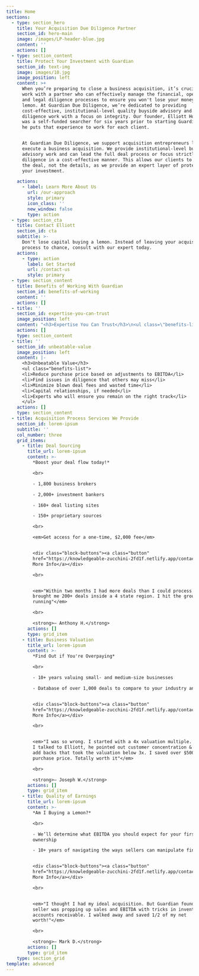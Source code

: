 ```yaml
---
title: Home
sections:
  - type: section_hero
    title: Your Acquisition Due Diligence Partner
    section_id: hero-main
    image: /images/LP-header-blue.jpg
    content: ''
    actions: []
  - type: section_content
    title: Protect Your Investment with Guardian
    section_id: text-img
    image: images/10.jpg
    image_position: left
    content: >+
      When you’re preparing to close a business acquisition, it’s crucial to
      work with a partner who can effectively manage the financial, operational,
      and legal diligence processes to ensure you won't lose your money buying a
      lemon. At Guardian Due Diligence, we’re dedicated to providing
      cost-effective, institutional-level quality buyside advisory and due
      diligence work with a focus on integrity. Our founder, Elliott Holland,
      was a self-funded searcher for six years prior to starting Guardian, and
      he puts that experience to work for each client.


      At Guardian Due Diligence, we support acquisition entrepreneurs looking to
      execute a business acquisition. We provide institutional-level buyside
      advisory work and can lead the full deal process or focus strictly on due
      diligence in a cost-effective manner. This allows our clients to focus on
      the deal, not the details, as we provide an expert layer of protection for
      your investment.

    actions:
      - label: Learn More About Us
        url: /our-approach
        style: primary
        icon_class: ''
        new_window: false
        type: action
  - type: section_cta
    title: Contact Elliott
    section_id: cta
    subtitle: >-
      Don't lose capital buying a lemon. Instead of leaving your acquisition
      process to chance, consult with our expert today.
    actions:
      - type: action
        label: Get Started
        url: /contact-us
        style: primary
  - type: section_content
    title: Benefits of Working With Guardian
    section_id: benefits-of-working
    content: ''
    actions: []
  - title: ''
    section_id: expertise-you-can-trust
    image_position: left
    content: "<h3>Expertise You Can Trust</h3>\n<ul class=\"benefits-list\">\n\t<li>10+ years working with deals from $250K to $5M in EBITDA</li>\n\t<li>Experience leading private equity firms</li>\n\t<li>Focused on providing a deal recommendation, not just a QoE report</li>\n\t<li>Support throughout the entire acquisition process</li>\n</ul>"
    actions: []
    type: section_content
  - title: ''
    section_id: unbeatable-value
    image_position: left
    content: |-
      <h3>Unbeatable Value</h3>
      <ul class="benefits-list">
      <li>Reduce purchase price based on adjustments to EBITDA</li>
      <li>Find issues in diligence that others may miss</li>
      <li>Minimize blown deal fees and wasted time</li>
      <li>Capital relationships, if needed</li>
      <li>Experts who will ensure you remain on the right track</li>
      </ul>
    actions: []
    type: section_content
  - title: Acquisition Process Services We Provide
    section_id: lorem-ipsum
    subtitle: ''
    col_number: three
    grid_items:
      - title: Deal Sourcing
        title_url: lorem-ipsum
        content: >-
          *Boost your deal flow today!*

          <br>

          - 1,800 business brokers

          - 2,000+ investment bankers

          - 160+ deal listing sites

          - 150+ proprietary sources

          <br>

          <em>Get access for a one-time, $2,000 fee</em>


          <div class="block-buttons"><a class="button"
          href="https://knowledgeable-zucchini-2fd1f.netlify.app/contact-us/">Request
          More Info</a></div>

          <br>


          <em>"Within two months I had more deals than I could process. Guardian
          brought me 200+ deals inside a 4 state region. I hit the ground
          running"</em>

          <br>

          <strong>— Anthony H.</strong>
        actions: []
        type: grid_item
      - title: Business Valuation
        title_url: lorem-ipsum
        content: >-
          *Find Out if You're Overpaying*

          <br>

          - 10+ years valuing small- and medium-size businesses

          - Database of over 1,000 deals to compare to your industry and size


          <div class="block-buttons"><a class="button"
          href="https://knowledgeable-zucchini-2fd1f.netlify.app/contact-us/">Request
          More Info</a></div>

          <br>


          <em>"I was so wrong. I started with a 4x valuation multiple. But after
          I talked to Elliott, he pointed out customer concentration & incorrect
          add backs that took the valuation below 3x. I saved over $500k on
          purchase price. Totally worth it"</em>

          <br>

          <strong>— Joseph W.</strong>
        actions: []
        type: grid_item
      - title: Quality of Earnings
        title_url: lorem-ipsum
        content: >-
          *Am I Buying a Lemon?*

          <br>

          - We’ll determine what EBITDA you should expect for your first year of
          ownership

          - 10+ years of navigating the ways sellers can manipulate financials


          <div class="block-buttons"><a class="button"
          href="https://knowledgeable-zucchini-2fd1f.netlify.app/contact-us/">Request
          More Info</a></div>

          <br>


          <em>"I thought I had my ideal acquisition. But Guardian found that the
          seller was propping up sales and EBITDA with tricks in inventory and
          accounts receivable. I walked away and saved 1/2 of my net
          worth!"</em>

          <br>

          <strong>— Mark D.</strong>
        actions: []
        type: grid_item
    type: section_grid
template: advanced
---
```

